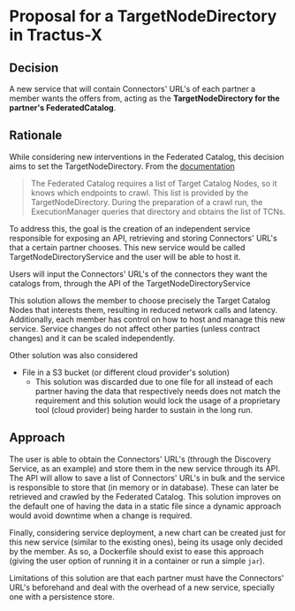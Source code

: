 # Proposal for a TargetNodeDirectory in Tractus-X

## Decision

A new service that will contain Connectors' URL's of each partner a member wants the offers from, acting as the **TargetNodeDirectory for the partner's FederatedCatalog**.


## Rationale

While considering new interventions in the Federated Catalog, this decision aims to set the TargetNodeDirectory.
From the [documentation](https://github.com/eclipse-edc/FederatedCatalog/blob/e733355c6991ff633ee009bd5f35ced61e941da6/docs/developer/architecture/federated-catalog.architecture.md)
> The Federated Catalog requires a list of Target Catalog Nodes, so it knows which endpoints to crawl. This list is provided by the TargetNodeDirectory. During the preparation of a crawl run, the ExecutionManager queries that directory and obtains the list of TCNs.

To address this, the goal is the creation of an independent service responsible for exposing an API, retrieving and storing Connectors' URL's that a certain partner chooses. This new service would be called TargetNodeDirectoryService and the user will be able to host it. 

Users will input the Connectors' URL's of the connectors they want the catalogs from, through the API of the TargetNodeDirectoryService

This solution allows the member to choose precisely the Target Catalog Nodes that interests them, resulting in reduced network calls and latency. Additionally, each member has control on how to host and manage this new service. Service changes do not affect other parties (unless contract changes) and it can be scaled independently.

Other solution was also considered

- File in a S3 bucket (or different cloud provider's solution)
    - This solution was discarded due to one file for all instead of each partner having the data that respectively needs does not match the requirement and this solution would lock the usage of a proprietary tool (cloud provider) being harder to sustain in the long run.

## Approach

The user is able to obtain the Connectors' URL's (through the Discovery Service, as an example) and store them in the new service through its API. The API will allow to save a list of Connectors' URL's in bulk and the service is responsible to store that (in memory or in database). These can later be retrieved and crawled by the Federated Catalog.
This solution improves on the default one of having the data in a static file since a dynamic approach would avoid downtime when a change is required.

Finally, considering service deployment, a new chart can be created just for this new service (similar to the existing ones), being its usage only decided by the member. As so, a Dockerfile should exist to ease this approach (giving the user option of running it in a container or run a simple `jar`).

Limitations of this solution are that each partner must have the Connectors' URL's beforehand and deal with the overhead of a new service, specially one with a persistence store.